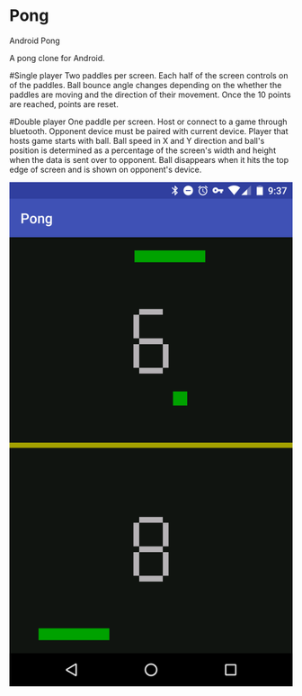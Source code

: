 # Pong
Android Pong

A pong clone for Android.

#Single player
Two paddles per screen. Each half of the screen controls on of the paddles. Ball bounce angle changes depending on the whether the paddles are moving and the direction of their movement.
Once the 10 points are reached, points are reset.

#Double player
One paddle per screen. Host or connect to a game through bluetooth. Opponent device must be paired with current device. Player that hosts game starts with ball.
Ball speed in X and Y direction and ball's position is determined as a percentage of the screen's width and height when the data is sent over to opponent. Ball disappears when it hits the top edge of screen and is shown on opponent's device.

![Alt text](image.png?raw=true "Single Player Pong")
